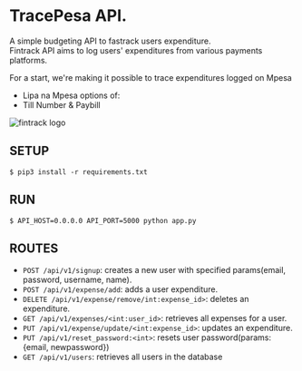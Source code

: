 # TracePesa API.  
A simple budgeting API to fastrack users expenditure.  
Fintrack API aims to log users' expenditures from various payments platforms.  
  
For a start, we're making it possible to trace expenditures logged on Mpesa  
- Lipa na Mpesa options of:
- Till Number & Paybill


![fintrack logo](https://i.imgur.com/I3m75vU.png)  



## SETUP  

```
$ pip3 install -r requirements.txt  
```

## RUN  

```
$ API_HOST=0.0.0.0 API_PORT=5000 python app.py  
```

## ROUTES  

- `POST /api/v1/signup`: creates a new user with specified params(email, password, username, name).  
- `POST /api/v1/expense/add`: adds a user expenditure.  
- `DELETE /api/v1/expense/remove/int:expense_id>`: deletes an expenditure.
- `GET /api/v1/expenses/<int:user_id>`: retrieves all expenses for a user.
- `PUT /api/v1/expense/update/<int:expense_id>`: updates an expenditure.
- `PUT /api/v1/reset_password:<int>`: resets user password(params: {email, newpassword})
- `GET /api/v1/users`: retrieves all users in the database
